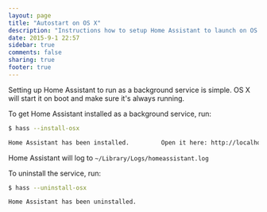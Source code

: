 ```yaml
---
layout: page
title: "Autostart on OS X"
description: "Instructions how to setup Home Assistant to launch on OS X."
date: 2015-9-1 22:57
sidebar: true
comments: false
sharing: true
footer: true
---
```


Setting up Home Assistant to run as a background service is simple. OS X will start it on boot and make sure it's always running.

To get Home Assistant installed as a background service, run:


```bash
$ hass --install-osx

Home Assistant has been installed.         Open it here: http://localhost:8123
```

Home Assistant will log to `~/Library/Logs/homeassistant.log`

To uninstall the service, run:

```bash
$ hass --uninstall-osx

Home Assistant has been uninstalled.
```
